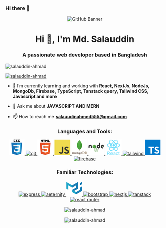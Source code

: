 ### Hi there 👋

<p align="center">
  <img src="https://i.ibb.co/b7xPQQv/github-header-image-2.png" alt="GitHub Banner"/>
</p>

<h1 align="center">Hi 👋, I'm Md. Salauddin</h1>
<h3 align="center">A passionate web developer based in Bangladesh</h3>

<p align="left">
  <img src="https://komarev.com/ghpvc/?username=salauddin-ahmad&label=Profile%20views&color=0e75b6&style=flat" alt="salauddin-ahmad" />
</p>

<p align="left">
  <a href="https://github.com/ryo-ma/github-profile-trophy">
    <img src="https://github-profile-trophy.vercel.app/?username=salauddin-ahmad" alt="salauddin-ahmad" />
  </a>
</p>

- 🌱 I’m currently learning and working with **React, NextJs, NodeJs, MongoDb, Firebase, TypeScript, Tanstack query, Tailwind CSS, Javascript and more**

- 💬 Ask me about **JAVASCRIPT AND MERN**

- 📫 How to reach me **salauudinahmed555@gmail.com**

<h3 align="center">Languages and Tools:</h3>
<p align="center">
  <a href="https://www.w3schools.com/css/" target="_blank" rel="noreferrer">
    <img src="https://raw.githubusercontent.com/devicons/devicon/master/icons/css3/css3-original-wordmark.svg" alt="css3" width="50" height="50"/>
  </a>
  <a href="https://git-scm.com/" target="_blank" rel="noreferrer">
    <img src="https://www.vectorlogo.zone/logos/git-scm/git-scm-icon.svg" alt="git" width="50" height="50"/>
  </a>
  <a href="https://www.w3.org/html/" target="_blank" rel="noreferrer">
    <img src="https://raw.githubusercontent.com/devicons/devicon/master/icons/html5/html5-original-wordmark.svg" alt="html5" width="50" height="50"/>
  </a>
  <a href="https://developer.mozilla.org/en-US/docs/Web/JavaScript" target="_blank" rel="noreferrer">
    <img src="https://raw.githubusercontent.com/devicons/devicon/master/icons/javascript/javascript-original.svg" alt="javascript" width="50" height="50"/>
  </a>
  <a href="https://www.mongodb.com/" target="_blank" rel="noreferrer">
    <img src="https://raw.githubusercontent.com/devicons/devicon/master/icons/mongodb/mongodb-original-wordmark.svg" alt="mongodb" width="50" height="50"/>
  </a>
  <a href="https://nodejs.org" target="_blank" rel="noreferrer">
    <img src="https://raw.githubusercontent.com/devicons/devicon/master/icons/nodejs/nodejs-original-wordmark.svg" alt="nodejs" width="50" height="50"/>
  </a>
  <a href="https://reactjs.org/" target="_blank" rel="noreferrer">
    <img src="https://raw.githubusercontent.com/devicons/devicon/master/icons/react/react-original-wordmark.svg" alt="react" width="50" height="50"/>
  </a>
  <a href="https://tailwindcss.com/" target="_blank" rel="noreferrer">
    <img src="https://www.vectorlogo.zone/logos/tailwindcss/tailwindcss-icon.svg" alt="tailwind" width="50" height="50"/>
  </a>
  <a href="https://www.typescriptlang.org/" target="_blank" rel="noreferrer">
    <img src="https://raw.githubusercontent.com/devicons/devicon/master/icons/typescript/typescript-original.svg" alt="typescript" width="50" height="50"/>
  </a>
  <a href="https://firebase.google.com/" target="_blank" rel="noreferrer">
    <img src="https://www.vectorlogo.zone/logos/firebase/firebase-icon.svg" alt="firebase" width="50" height="50"/>
  </a>
</p>

<h3 align="center">Familiar Technologies:</h3>
<p align="center">
  <a href="https://expressjs.com" target="_blank" rel="noreferrer">
    <img src="https://www.vectorlogo.zone/logos/expressjs/expressjs-icon.svg" alt="express" width="50" height="50"/>
  </a>
  <a href="https://aeternity.com/" target="_blank" rel="noreferrer">
    <img src="https://avatars.githubusercontent.com/u/29043131?s=200&v=4" alt="aeternity" width="50" height="50"/>
  </a>
  <a href="https://material-ui.com/" target="_blank" rel="noreferrer">
    <img src="https://raw.githubusercontent.com/devicons/devicon/master/icons/materialui/materialui-original.svg" alt="material" width="50" height="50"/>
  </a>
  <a href="https://getbootstrap.com" target="_blank" rel="noreferrer">
    <img src="https://www.vectorlogo.zone/logos/getbootstrap/getbootstrap-icon.svg" alt="bootstrap" width="50" height="50"/>
  </a>
  <a href="https://nextjs.org/" target="_blank" rel="noreferrer">
    <img src="https://cdn.worldvectorlogo.com/logos/nextjs-2.svg" alt="nextjs" width="50" height="50"/>
  </a>
  <a href="https://tanstack.com/query/v3/" target="_blank" rel="noreferrer">
    <img src="https://avatars.githubusercontent.com/u/55884029?s=200&v=4" alt="tanstack" width="50" height="50"/>
  </a>
  <a href="https://reactrouter.com/" target="_blank" rel="noreferrer">
    <img src="https://reactrouter.com/_brand/react-router-mark-color.svg" alt="react router" width="50" height="50"/>
  </a>
</p>

<p align="center">
  <img align="center" src="https://github-readme-streak-stats.herokuapp.com/?user=salauddin-ahmad&" alt="salauddin-ahmad" width="40%" />
</p>

<p align="center">
  <img align="center" src="https://github-readme-stats.vercel.app/api/top-langs?username=salauddin-ahmad&show_icons=true&locale=en&layout=compact" alt="salauddin-ahmad" />
</p>
